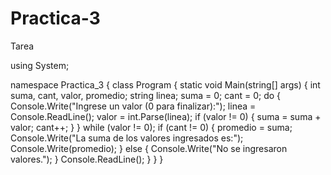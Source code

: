 # Practica-3
 Tarea

using System;

namespace Practica_3
{
    class Program
    {
        static void Main(string[] args)
        {
            int suma, cant, valor, promedio;
            string linea;
            suma = 0;
            cant = 0;
            do
            {
                Console.Write("Ingrese un valor (0 para finalizar):");
                linea = Console.ReadLine();
                valor = int.Parse(linea);
                if (valor != 0)
                {
                    suma = suma + valor;
                    cant++;
                }
            } while (valor != 0);
            if (cant != 0)
            {
                promedio = suma;
                Console.Write("La suma de los valores ingresados es:");
                Console.Write(promedio);
            }
            else
            {
                Console.Write("No se ingresaron valores.");
            }
            Console.ReadLine();
        }
    }
}
     
